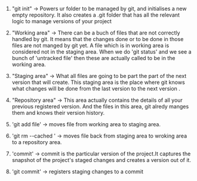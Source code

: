 1. "git init" -> Powers ur folder to be managed by git, and initialises a new empty repository. It also creates a .git folder that has all the relevant logic to manage versions of your project 

2. "Working area" -> There can be a buch of files that are not correctly handled by git. It means that the changes done or to be done in those files are not manged by git yet. A file which is in working area is considered not in the staging area. When we do 'git status' and we see a bunch of 'untracked file' then these are actually called to be in the working area.

3. "Staging area" -> What all files are going to be part the part of the next version that will create. This staging area is the place where git knows what changes will be done from the last version to the next version .

4. "Repository area" -> This area actually contains the details of all your previous registered version. And the files in this area, git alredy manges them and knows their version history. 

5. 'git add file' -> moves file from working area to staging area.

6. 'git rm --cached <file>' -> moves file back from staging area to wroking area to a repository area.

7. 'commit' -> commit is the particular version of the project.It captures the snapshot of the project's staged changes and creates a version out of it.

8. 'git commit' -> registers staging changes to a commit  
